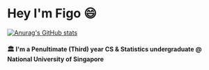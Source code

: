 # Hey I'm Figo :smile:
[![Anurag's GitHub stats](https://github-readme-stats.vercel.app/api?username=figo2127&count_private=true&show_icons=true&theme=github_dark)](https://github.com/anuraghazra/github-readme-stats)

#### 🏛️ I'm a Penultimate (Third) year CS & Statistics undergraduate @ National University of Singapore

